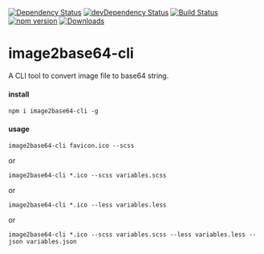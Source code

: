 [![Dependency Status](https://david-dm.org/plantain-00/image2base64-cli.svg)](https://david-dm.org/plantain-00/image2base64-cli)
[![devDependency Status](https://david-dm.org/plantain-00/image2base64-cli/dev-status.svg)](https://david-dm.org/plantain-00/image2base64-cli#info=devDependencies)
[![Build Status](https://travis-ci.org/plantain-00/image2base64-cli.svg?branch=master)](https://travis-ci.org/plantain-00/image2base64-cli)
[![npm version](https://badge.fury.io/js/image2base64-cli.svg)](https://badge.fury.io/js/image2base64-cli)
[![Downloads](https://img.shields.io/npm/dm/image2base64-cli.svg)](https://www.npmjs.com/package/image2base64-cli)

# image2base64-cli
A CLI tool to convert image file to base64 string.

#### install

`npm i image2base64-cli -g`

#### usage

`image2base64-cli favicon.ico --scss`

or

`image2base64-cli *.ico --scss variables.scss`

or

`image2base64-cli *.ico --less variables.less`

or

`image2base64-cli *.ico --scss variables.scss --less variables.less --json variables.json`
